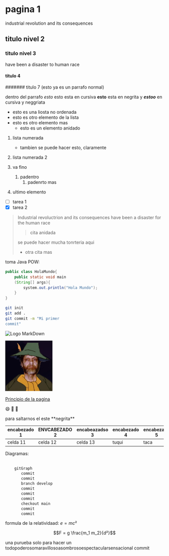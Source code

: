# pagina 1
industrial revolution and its consequences 
## titulo nivel 2

### titulo nivel 3

have been a disaster to human race

#### titulo 4
####### titulo 7 (esto ya es un parrafo normal)

dentro del parrafo *esto* esto esta en cursiva **esto** esta en negrita y ***estoo*** en cursiva y neggriata

- esto es una liosta no ordenada
- esto es otro elemento de la lista
- esto es otro elemento mas
  - esto es un elemento anidado
  
1. lista numerada
   - tambien se puede hacer esto, claramente
2. lista numerada 2
3. va fino
    1. padentro
       1. padenrto mas

4. ultimo elemento

- [ ] tarea 1
- [x] tarea 2

> Industrial revoluctrion and its consequences have been a disaster for the human race
> > cita anidada
> 
>se puede hacer mucha tonrteria aqui
> - otra cita mas


toma Java POW:
```java
public class HolaMundo{
    public static void main
    (String[] args){
        system.out.println("Hola Mundo");
    }
}
```

```bash 
git init
git add .
git commit -m "Mi primer 
commit"
```

![Logo MarkDown](https://preview.redd.it/a-gi-robot-pfp-for-you-v0-vy14te3fo2pe1.png?width=674&auto=webp&s=e0a80a668bb966078333a5e6215ba0172637bf1b)

![alt text](Goat.png)

[Principio de la pagina](#pagina-1)

:smile:
:lobster:
🦞

para saltarnos el este \*\*negrita\*\*

| encabezado 1 | ENVCABEZADO 2 | encabeazadso 3 | encabezado 4 | encabezado 5 |
| ------------ | ------------- | -------------- | ------------ | ------------ |
| celda 11 | celda 12 | celda 13 | tuqui | taca |

Diagramas:

```mermaid

    gitGraph
       commit
       commit
       branch develop
       commit
       commit
       commit
       checkout main
       commit
       commit

```

formula de la relatividaad:
$e=mc²$

$$F = g \frac{m_1 m_2}{d²}$$

una purueba solo para hacer un todopoderosomaravillosoasombrosoespectacularsensacional commit